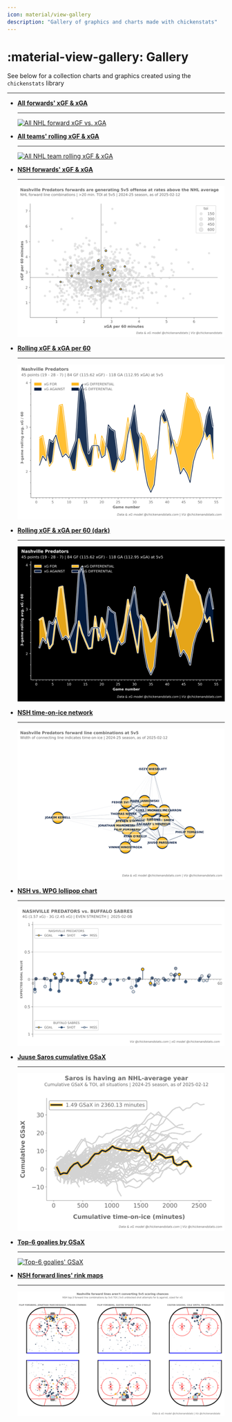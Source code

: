 ```yaml
---
icon: material/view-gallery
description: "Gallery of graphics and charts made with chickenstats"
---
```


# :material-view-gallery: **Gallery**

See below for a collection charts and graphics created using the `chickenstats` library

---

<div class="grid cards" markdown>

-   **[All forwards' xGF & xGA](../tutorials/forward_lines.md)**

    ---

    [![All NHL forward xGF vs. xGA](./images/5v5_xgf_xga_nhl.png)](../tutorials/forward_lines.md)

-   **[All teams' rolling xGF & xGA](../tutorials/rolling_xg.md)**

    ---

    [![All NHL team rolling xGF & xGA](./images/nhl_rolling_xg.png)](../tutorials/rolling_xg.md)

-   **[NSH forwards' xGF & xGA](../tutorials/forward_lines.md)**

    ---

    [![NSH forward xGF vs. xGA](./images/5v5_xgf_xga_NSH.png)](../tutorials/forward_lines.md)

-   **[Rolling xGF & xGA per 60](../tutorials/rolling_xg.md)**

    ---

    [![NSH forward xGF vs. xGA](./images/nsh_rolling_xg.png)](../tutorials/rolling_xg.md)

-   **[Rolling xGF & xGA per 60 (dark)](../tutorials/rolling_xg.md)**

    ---

    [![NSH forward xGF vs. xGA (dark)](./images/nsh_rolling_xg_dark.png)](../tutorials/rolling_xg.md)

-   **[NSH time-on-ice network](../tutorials/network.md)**

    ---

    [![NSH time-on-ice network graph](./images/nsh_network_graph.png)](../tutorials/network.md)

-   **[NSH vs. WPG lollipop chart](../tutorials/lollipop.md)**

    ---

    [![NSH vs. WPG lollipop chart](./images/nsh_lollipop.png)](../tutorials/lollipop.md)

-   **[Juuse Saros cumulative GSaX](../tutorials/gsax.md)**

    ---

    [![Juuse Saros GSaX](./images/saros_gsax.png)](../tutorials/gsax.md)

-   **[Top-6 goalies by GSaX](../tutorials/gsax.md)**

    ---

    [![Top-6 goalies' GSaX](./images/top_6_gsax.png)](../tutorials/gsax.md)

-   **[NSH forward lines' rink maps](../tutorials/shot_maps.md)**

    ---

    [![NSH forward lines' rink maps](./images/nsh_forwards_rink_maps.png)](../tutorials/shot_maps.md)

</div>